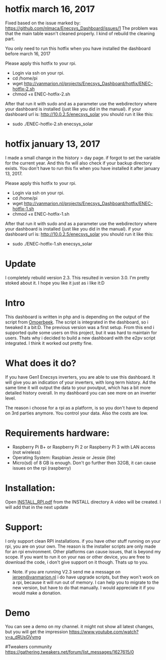 # hotfix march 16, 2017
Fixed based on the issue marked by: https://github.com/nlmaca/Enecsys_Dashboard/issues/1
The problem was that the main table wasn't cleaned properly. I kind of rebuild the cleaning part.

You only need to run this hotfix when you have installed the dashboard before march 16, 2017

Please apply this hotfix to your rpi.
- Login via ssh on your rpi. 
- cd /home/pi
- wget http://vanmarion.nl/projects/Enecsys_Dashboard/hotfix/ENEC-hotfix-2.sh
- chmod +x ENEC-hotfix-2.sh

After that run it with sudo and as a parameter use the webdirectory where your dashboard is installed (just like you did in the manual).
if your dashboard url is: http://10.0.2.5/enecsys_solar you should run it like this:
- sudo ./ENEC-hotfix-2.sh enecsys_solar


# hotfix january 13, 2017
I made a small change in the history > day page. if forgot to set the variable for the current year. And this fix will also check if your backup directory exists.
You don't have to run this fix when you have installed it after january 13, 2017.

Please apply this hotfix to your rpi.
- Login via ssh on your rpi. 
- cd /home/pi
- wget http://vanmarion.nl/projects/Enecsys_Dashboard/hotfix/ENEC-hotfix-1.sh
- chmod +x ENEC-hotfix-1.sh

After that run it with sudo and as a parameter use the webdirectory where your dashboard is installed (just like you did in the manual).
if your dashboard url is: http://10.0.2.5/enecsys_solar you should run it like this:
- sudo ./ENEC-hotfix-1.sh enecsys_solar

# Update
I completely rebuild version 2.3. This resulted in version 3.0. I'm pretty stoked about it. I hope you like it just as i like it:D 

# Intro
This dashboard is written in php and is depending on the output of the script from <a href="https://github.com/omoerbeek/e2pv">Omoerbeek</a>. The script is integrated
in the dashboard, so i tweaked it a bit:D. The previous version was a first setup. From this end i supported quite some users on this project, but it was hard to maintain for users. Thats why
i decided to build a new dashboard with the e2pv script integrated. I think it worked out pretty fine.

# What does it do?
If you have Gen1 Enecsys inverters, you are able to use this dashboard. It will give you an indication of your inverters, with long term history. Ad the same time it will
output the data to your pvoutput, which has a bit more detailed history overall. In my dashboard you can see more on an inverter level.

The reason i choose for a rpi as a platform, is so you don't have to depend on 3rd parties anymore. You control your data. Also the costs are low.

# Requirements hardware:
- Raspberry Pi B+ or Raspberry Pi 2 or  Raspberry Pi 3 with LAN access (not wireless)
- Operating System: Raspbian Jessie or Jessie (lite)
- Micro(sd) of 8 GB is enough. Don't go further then 32GB, it can cause issues on the rpi (raspberry)

# Installation:
Open <a href="https://github.com/nlmaca/Enecsys_Dashboard/blob/master/INSTALL/INSTALL_RPI.pdf">INSTALL_RPI.pdf</a> from the INSTALL directory
A video will be created. I will add that in the next update

# Support:
I only support clean RPI installations. if you have other stuff running on your rpi, you are on your own. 
The reason is the installer scripts are only made for an rpi environment. Other platforms can cause issues, that is beyond my scope. 
If you want to run it on your nas or other device, you are free to download the code, i don't give support on it though. Thats up to you.

* Note. if you are running V2.3 send me a message on jeroen@vanmarion.nl i do have upgrade scripts, but they won't work on a rpi, because it will run out of memory. 
I can help you to migrate to the new version, but have to do that manually. I would appreciate it if you would make a donation. 

# Demo
You can see a demo on my channel. it might not show all latest changes, but you will get the impression
https://www.youtube.com/watch?v=a_dRUsGVymg

#Tweakers community
https://gathering.tweakers.net/forum/list_messages/1627615/0
